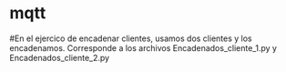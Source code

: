 # mqtt
#En el ejercico de encadenar clientes, usamos dos clientes y los encadenamos. Corresponde a los archivos Encadenados_cliente_1.py y Encadenados_cliente_2.py
